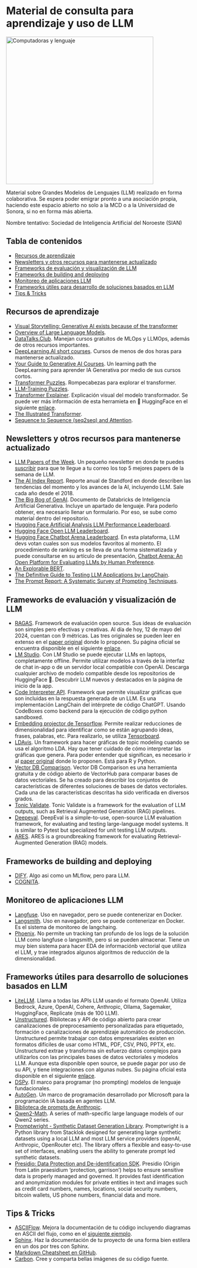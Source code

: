 # Material de consulta para aprendizaje y uso de LLM 

<img src="https://raw.githubusercontent.com/mcd-unison/llm/main/img/DALL%C2%B7E%202024-05-12%2015.28.49%20-%20A%20conceptual%20image%20representing%20the%20integration%20of%20language%20and%20technology.%20The%20scene%20features%20a%20modern%2C%20sleek%20workspace%20with%20a%20high-tech%20computer%20dis.webp" alt="Computadoras y lenguaje" width="400" height="auto">

Material sobre Grandes Modelos de Lenguajes (LLM) realizado en forma colaborativa. Se espera poder emigrar pronto a una asociación propia, haciendo este espacio abierto no solo a la MCD o a la Universidad de Sonora, si no en forma más abierta.

Nombre tentativo: Sociedad de Inteligencia Artificial del Noroeste (SIAN) 

## Tabla de contenidos
- [Recursos de aprendizaje](#recursos-aprendizaje)
- [Newsletters y otros recursos para mantenerse actualizado](#newsletters)
- [Frameworks de evaluación y visualización de LLM](#evaluación)
- [Frameworks de building and deploying](#buildingdeploy)
- [Monitoreo de aplicaciones LLM](#monitoreo)
- [Frameworks útiles para desarrollo de soluciones basados en LLM](#dev)
- [Tips & Tricks](#tipsandtricks)


## Recursos de aprendizaje<a name="recursos-aprendizaje"></a>

* [Visual Storytelling: Generative AI exists because of the transformer](https://ig.ft.com/generative-ai/)
* [Overview of Large Language Models](https://aman.ai/primers/ai/LLM/).
* [DataTalks.Club](https://datatalks.club/). Manejan cursos gratuitos de MLOps y LLMOps, además de otros recursos importantes.
* [DeepLearning.AI short courses](https://www.deeplearning.ai/short-courses/). Cursos de menos de dos horas para mantenerse actualizado.
* [Your Guide to Generative AI Courses](https://www.deeplearning.ai/resources/generative-ai-courses-guide/?utm_campaign=sm%20content%20posts&utm_content=294002203&utm_medium=social&utm_source=linkedin&hss_channel=lcp-18246783). Un learning path the DeepLearning para aprender IA Generativa por medio de sus cursos cortos.
* [Transformer Puzzles](https://github.com/srush/transformer-puzzles). Rompecabezas para explorar el transformer.
* [LLM-Training Puzzles](https://github.com/srush/LLM-Training-Puzzles).
* [Transformer Explainer](https://poloclub.github.io/transformer-explainer/). Explicación visual del modelo transformador. Se puede ver más información de esta herramieta en 🤗 HuggingFace en el siguiente [enlace](https://huggingface.co/papers/2408.04619).
* [The Illustrated Transformer](https://jalammar.github.io/illustrated-transformer/).
* [Sequence to Sequence (seq2seq) and Attention](https://lena-voita.github.io/nlp_course/seq2seq_and_attention.html#main_content).

## Newsletters y otros recursos para mantenerse actualizado <a name="newsletters"></a>

* [LLM Papers of the Week](https://github.com/dair-ai/ML-Papers-of-the-Week). Un pequeño newsletter en donde te puedes [suscribir](https://github.com/dair-ai/ML-Papers-of-the-Week?tab=readme-ov-file) para que te llegue a tu correo los top 5 mejores papers de la semana de LLM.
* [The AI Index Report](https://aiindex.stanford.edu/report/). Reporte anual de Standford en donde describen las tendencias del momento y los avances de la AI, incluyendo LLM. Sale cada año desde el 2018.
* [The Big Bog of GenAI](https://github.com/mcd-unison/llm/blob/main/documentos/Databricks-Big-Book-Of-GenAI-FINAL.pdf). Documento de Databricks de Inteligencia Artificial Generativa. Incluye un apartado de lenguaje. Para poderlo obtener, era necesario llenar un formulario. Por eso, se sube como material dentro del repositorio.
* [Hugging Face Artificial Analysis LLM Performance Leaderboard](https://huggingface.co/spaces/ArtificialAnalysis/LLM-Performance-Leaderboard).
* [Hugging Face Open LLM Leaderboard](https://huggingface.co/spaces/HuggingFaceH4/open_llm_leaderboard).
* [Hugging Face Chatbot Arena Leaderboard](https://huggingface.co/spaces/lmsys/chatbot-arena-leaderboard). En esta plataforma, LLM devs votan cuales son sus modelos favoritos al momento. El procedimiento de ranking es se lleva de una forma sistematizada y puede consultarse en su artículo de presentación, [Chatbot Arena: An Open Platform for Evaluating LLMs by Human Preference](https://arxiv.org/abs/2403.04132).
* [An Explorable BERT](https://huggingface.co/spaces/exbert-project/exbert).
* [The Definitive Guide to Testing LLM Applications by LangChain](https://github.com/mcd-unison/llm/blob/main/documentos/Definitive%20Guide%20to%20Testing%20LLM%20Applications.pdf).
* [The Prompt Report: A Systematic Survey of Prompting Techniques](https://github.com/mcd-unison/llm/blob/main/documentos/2406.06608v3.pdf).

## Frameworks de evaluación y visualización de LLM<a name="evaluacion"></a>

* [RAGAS](https://github.com/explodinggradients/ragas). Framework de evaluación open source. Sus ideas de evaluación son simples pero efectivas y creativas. Al día de hoy, 12 de mayo del 2024, cuentan con 9 métricas. Las tres originales se pueden leer en extenso en el [paper original](https://arxiv.org/abs/2309.15217) donde lo proponen. Su página oficial se encuentra disponible en el siguiente [enlace](https://ragas.io/).
* [LM Studio](https://lmstudio.ai/). Con LM Studio se puede ejecutar LLMs en laptops, completamente offline. Permite utilizar modelos a través de la interfaz de chat in-app o de un servidor local compatible con OpenAI. Descarga cualquier archivo de modelo compatible desde los repositorios de HuggingFace 🤗. Descubrir LLM nuevos y destacados en la página de inicio de la app.
* [Code Interpreter API](https://github.com/shroominic/codeinterpreter-api). Framework que permite visualizar gráficas que son incluidas en la respuesta generada de un LLM. Es una implementación LangChain del intérprete de código ChatGPT. Usando CodeBoxes como backend para la ejecución de código python sandboxed.
* [Embedding projector de Tensorflow](https://projector.tensorflow.org/). Permite realizar reducciones de dimensionalidad para identificar como se están agrupando ideas, frases, palabras, etc. Para realizarlo, se utiliza [Tensorboard](https://www.tensorflow.org/tensorboard/tensorboard_projector_plugin?hl=es-419).
* [LDAvis](https://github.com/bmabey/pyLDAvis). Un framework para hacer gráficas de topic modeling cuando se usa el algoritmo LDA. Hay que tener cuidado de cómo interpretar las gráficas que genera. Para poder entender qué significan, es necesario ir al [paper original](https://aclanthology.org/W14-3110.pdf) donde lo proponen. Está para R y Python.
* [Vector DB Comparison](https://superlinked.com/vector-db-comparison). Vector DB Comparison es una herramienta gratuita y de código abierto de VectorHub para comparar bases de datos vectoriales. Se ha creado para describir los conjuntos de características de diferentes soluciones de bases de datos vectoriales. Cada una de las características descritas ha sido verificada en diversos grados.
* [Tonic Validate](https://github.com/TonicAI/tonic_validate). Tonic Validate is a framework for the evaluation of LLM outputs, such as Retrieval Augmented Generation (RAG) pipelines.
* [Deepeval](https://github.com/confident-ai/deepeval). DeepEval is a simple-to-use, open-source LLM evaluation framework, for evaluating and testing large-language model systems. It is similar to Pytest but specialized for unit testing LLM outputs.
* [ARES](https://github.com/stanford-futuredata/ARES). ARES is a groundbreaking framework for evaluating Retrieval-Augmented Generation (RAG) models. 

## Frameworks de building and deploying<a name="buildingdeploy"></a>

* [DIFY](https://github.com/langgenius/dify). Algo asi como un MLflow, pero para LLM.
* [COGNITA](https://github.com/truefoundry/cognita).

## Monitoreo de aplicaciones LLM<a name="monitoreo"></a>

* [Langfuse](https://langfuse.com/). Uso en navegador, pero se puede contenerizar en Docker.
* [Langsmith](https://www.langchain.com/langsmith). Uso en navegador, pero se puede contenerizar en Docker. Es el sistema de monitoreo de langchaing.
* [Phoenix](https://phoenix.arize.com/). No permite un tracking tan profundo de los logs de la solución LLM como langfuse o langsmith, pero si se pueden almacenar. Tiene un muy bien sistema para hacer EDA de informaciónb vectorial que utiliza el LLM, y trae integrados algunos algoritmos de reducción de la dimensionalidad.

## Frameworks útiles para desarrollo de soluciones basados en LLM <a name="dev"></a>
* [LiteLLM](https://github.com/BerriAI/litellm). Llama a todas las APIs LLM usando el formato OpenAI. Utiliza Bedrock, Azure, OpenAI, Cohere, Anthropic, Ollama, Sagemaker, HuggingFace, Replicate (más de 100 LLM).
* [Unstructured](https://github.com/Unstructured-IO/unstructured). Bibliotecas y API de código abierto para crear canalizaciones de preprocesamiento personalizadas para etiquetado, formación o canalizaciones de aprendizaje automático de producción. Unstructured permite trabajar con datos empresariales existen en formatos difíciles de usar como HTML, PDF, CSV, PNG, PPTX, etc. Unstructured extrae y transforma sin esfuerzo datos complejos para utilizarlos con las principales bases de datos vectoriales y modelos LLM. Aunque esta disponible open source, se puede pagar por uso de su API, y tiene integraciones con algunas nubes. Su página oficial esta disponible en el siguiente [enlace](https://unstructured.io/).
* [DSPy](https://github.com/stanfordnlp/dspy). El marco para programar (no prompting) modelos de lenguaje fundacionales.
* [AutoGen](https://github.com/microsoft/autogen). Un marco de programación desarrollado por Microsoft para la programación IA basada en agentes LLM.
* [Biblioteca de prompts de Anthropic](https://docs.anthropic.com/es/prompt-library/).
* [Qwen2-Math](https://github.com/QwenLM/Qwen2-Math). A series of math-specific large language models of our Qwen2 series.
* [Promptwright - Synthetic Dataset Generation Library](https://github.com/StacklokLabs/promptwright?tab=readme-ov-file). Promptwright is a Python library from Stacklok designed for generating large synthetic datasets using a local LLM and most LLM service providers (openAI, Anthropic, OpenRouter etc). The library offers a flexible and easy-to-use set of interfaces, enabling users the ability to generate prompt led synthetic datasets.
* [Presidio: Data Protection and De-identification SDK](https://microsoft.github.io/presidio/). Presidio (Origin from Latin praesidium ‘protection, garrison’) helps to ensure sensitive data is properly managed and governed. It provides fast identification and anonymization modules for private entities in text and images such as credit card numbers, names, locations, social security numbers, bitcoin wallets, US phone numbers, financial data and more.

  
## Tips & Tricks<a name="tipsandtricks"></a>
* [ASCIIFlow](https://asciiflow.com/#/). Mejora la documentación de tu código incluyendo diagramas en ASCII del flujo, como en el [siguiente ejemplo](https://twitter.com/ChristianSelig/status/1451193663657164810?t=NFO7jjhDHzDMUEAbNiCJaA&s=08).
* [Sphinx](https://www.sphinx-doc.org/en/master/). Haz la documentación de tu proyecto de una forma bien estilera en un dos por tres con Sphinx.
* [Markdown Cheatsheet en GitHub](https://github.com/adam-p/markdown-here/wiki/Markdown-Cheatsheet).
* [Carbon](https://carbon.now.sh/). Cree y comparta bellas imágenes de su código fuente.
